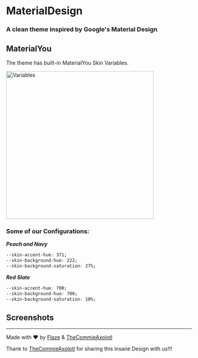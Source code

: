 # MaterialDesign
### A clean theme inspired by Google's Material Design

## MaterialYou
The theme has built-in MaterialYou Skin Variables.

<img width="400" alt="Variables" src="https://github.com/TheCommieAxolotl/BetterDiscord-Stuff/raw/main/MaterialDesign/assets/variables1.png">

### Some of our Configurations:
***Peach and Navy***
```css
--skin-accent-hue: 371;
--skin-background-hue: 222;
--skin-background-saturation: 27%;  
```

***Red Slate***
```css
--skin-accent-hue: 700;
--skin-background-hue: 700;
--skin-background-saturation: 10%;
```

## Screenshots

---

Made with ❤️ by [Flaze](https://github.com/FlazeIGuess) & [TheCommieAxolotl](https://github.com/TheCommieAxolotl)

Thank to [TheCommieAxolotl](https://github.com/TheCommieAxolotl) for sharing this insane Design with us!!!
